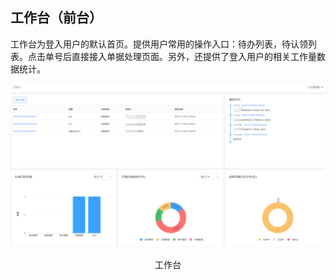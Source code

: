 ## 工作台（前台）

工作台为登入用户的默认首页。提供用户常用的操作入口：待办列表，待认领列表。点击单号后直接接入单据处理页面。另外，还提供了登入用户的相关工作量数据统计。

![](../../media/0f83e9e9de001adb54657a6e8dac4f72.png)

<center>工作台</center>
